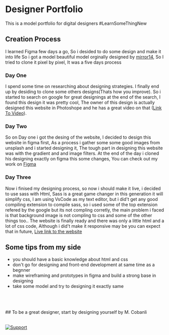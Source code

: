 # Designer Portfolio
This is a model portfolio for digital designers #LearnSomeThingNew

## Creation Process

I learned Figma few days a go, So i desided to do some design and make it into life
So i got a model beautiful model orginally designed by  <a href='http://www.mirrom14.com/2016/07/make-a-stylish-portfolio-website-design-with-grain-texture-in-photoshop.html'>mirror14</a>, So I tried to clone it pixel by pixel, It was a five days process


### Day One
I spend some time on researching about designing strategies. I finally end up by desiding to clone some others designs(Thats how you improve). So i started to search  on google for great designings at the end of the search, I found this design it was pretty cool, The owner of this design is actually designed this website in Photoshope and he has a great video on that (<a href='https://www.youtube.com/watch?v=GKRQC4fLNHs'>Link To Video</a>).

### Day Two 
So on Day one i got the desing of the website, I decided to design this website in figma first, As a process i gather some some good images from unsplash and i started designing it, The tough part in designing this website was with the gradient and and image filters. At the end of the day i cloned his designing exactly on figma this some changes, You can check out my work on <a href='https://www.figma.com/file/Nlzax1mHijynKtNXQnsIcV/Designer-Portfolio?node-id=0%3A1'>Figma</a>

### Day Three 
Now i finised my designing process, so now i should make it live, i decided to use sass with Html, Sass is a great game changer in this generation it will simplify css, I am using VsCode as my text editor, but i did't get any good compiling extension to compile sass, so i used some of the top extension refered by the google but its not compling corretly, the main problem i faced is that background image is not compling to css and some of the other things too.. The website is finally ready and there was only a little html and a lot of css code, Although i did't make it responsive may be you can expect that in future, <a href="https://amshenshanu07.github.io/Designer-Portfolio/" >Live link to the website</a>

## Some tips from my side
-  you should have a basic knowledge about html and css
- don't go for designing and front-end development at same time as a  begnner
- make wireframing and prototypes in figma and build a strong base in designing
- take some model and try to designing it exactly same 
<br>
<br>
<br>
## To be a great designer, start by designing yourself
by M. Cobanli

<br>
<br>

[![Support](https://cdn.buymeacoffee.com/buttons/v2/default-white.png)](https://gpay.app.goo.gl/pay-ZNrPcp89PNg)